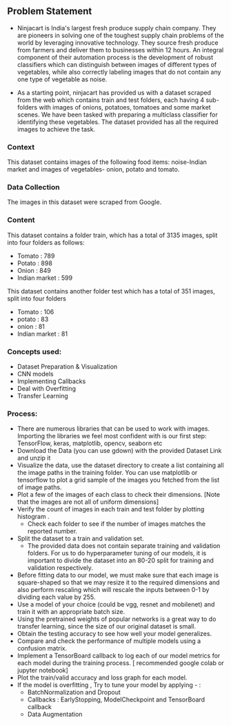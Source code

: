 ## Problem Statement

 - Ninjacart is India's largest fresh produce supply chain company. They are pioneers in solving one of the toughest supply chain problems of the world by leveraging innovative technology. They source fresh produce from farmers and deliver them to businesses within 12 hours. An integral component of their automation process is the development of robust classifiers which can distinguish between images of different types of vegetables, while also correctly labeling images that do not contain any one type of vegetable as noise.

 - As a starting point, ninjacart has provided us with a dataset scraped from the web which contains train and test folders, each having 4 sub-folders with images of onions, potatoes, tomatoes and some market scenes. We have been tasked with preparing a multiclass classifier for identifying these vegetables. The dataset provided has all the required images to achieve the task.

### Context

This dataset contains images of the following food items: noise-Indian market and images of vegetables- onion, potato and tomato.

### Data Collection
The images in this dataset were scraped from Google.

### Content
This dataset contains a folder train, which has a total of 3135 images, split into four folders as follows:

 - Tomato : 789
 - Potato : 898
 - Onion : 849
 - Indian market : 599

This dataset contains another folder test which has a total of 351 images, split into four folders

 - Tomato : 106
 - potato : 83
 - onion : 81
 - Indian market : 81

### Concepts used:

 - Dataset Preparation & Visualization
 - CNN models
 - Implementing Callbacks
 - Deal with Overfitting
 - Transfer Learning

### Process:

 - There are numerous libraries that can be used to work with images. Importing the libraries we feel most confident with is our first step: TensorFlow, keras, matplotlib, opencv, seaborn etc
 - Download the Data (you can use gdown) with the provided Dataset Link and unzip it
 - Visualize the data, use the dataset directory to create a list containing all the image paths in the training folder. You can use matplotlib or tensorflow to plot a grid sample of the images you fetched from the list of image paths.
 - Plot a few of the images of each class to check their dimensions. [Note that the images are not all of uniform dimensions]
 - Verify the count of images in each train and test folder by plotting histogram .
   - Check each folder to see if the number of images matches the reported number.
 - Split the dataset to a train and validation set.
   - The provided data does not contain separate training and validation folders. For us to do hyperparameter tuning of our models, it is important to divide the dataset into an 80-20 split for training and validation respectively.
 - Before fitting data to our model, we must make sure that each image is square-shaped so that we may resize it to the required dimensions and also perform rescaling which will rescale the inputs between 0-1 by dividing each value by 255.
 - Use a model of your choice (could be vgg, resnet and mobilenet) and train it with an appropriate batch size.
 - Using the pretrained weights of popular networks is a great way to do transfer learning, since the size of our original dataset is small.
 - Obtain the testing accuracy to see how well your model generalizes.
 - Compare and check the performance of multiple models using a confusion matrix.
 - Implement a TensorBoard callback to log each of our model metrics for each model during the training process. [ recommended google colab or jupyter notebook]
 - Plot the train/valid accuracy and loss graph for each model.
 - If the model is overfitting , Try to tune your model by applying - :
   - BatchNormalization and Dropout
   - Callbacks : EarlyStopping, ModelCheckpoint and TensorBoard callback
   - Data Augmentation
